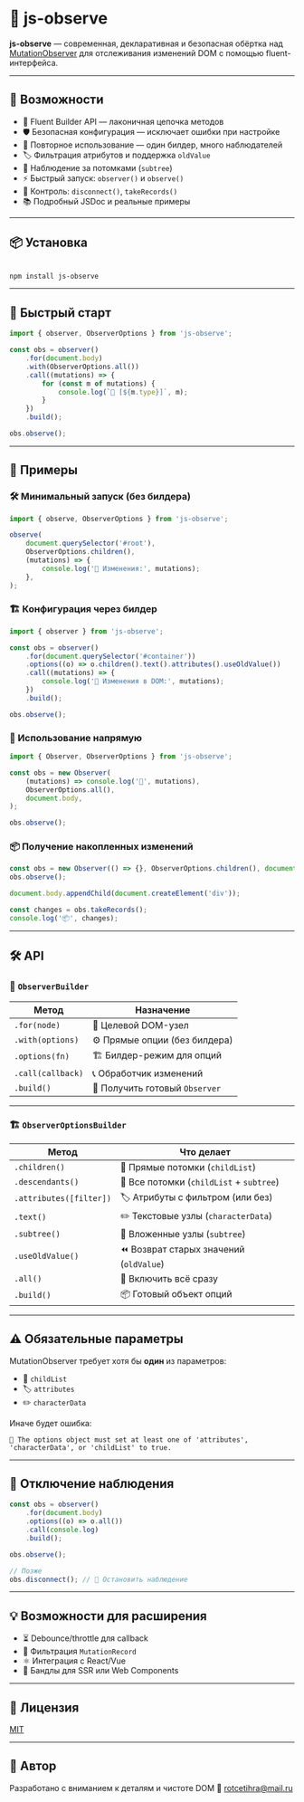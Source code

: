 # 🔭 js-observe

**js-observe** — современная, декларативная и безопасная обёртка над
[MutationObserver](https://developer.mozilla.org/ru/docs/Web/API/MutationObserver)
для отслеживания изменений DOM с помощью fluent-интерфейса.

---

## 🚀 Возможности

-   🧩 Fluent Builder API — лаконичная цепочка методов
-   🛡️ Безопасная конфигурация — исключает ошибки при настройке
-   🔁 Повторное использование — один билдер, много наблюдателей
-   🏷️ Фильтрация атрибутов и поддержка `oldValue`
-   🌳 Наблюдение за потомками (`subtree`)
-   ⚡ Быстрый запуск: `observer()` и `observe()`
-   🛑 Контроль: `disconnect()`, `takeRecords()`
-   📚 Подробный JSDoc и реальные примеры

---

## 📦 Установка

```bash

npm install js-observe

```

---

## 🍰 Быстрый старт

```js
import { observer, ObserverOptions } from 'js-observe';

const obs = observer()
    .for(document.body)
    .with(ObserverOptions.all())
    .call((mutations) => {
        for (const m of mutations) {
            console.log(`🔔 [${m.type}]`, m);
        }
    })
    .build();

obs.observe();
```

---

## 🧩 Примеры

### 🛠️ Минимальный запуск (без билдера)

```js
import { observe, ObserverOptions } from 'js-observe';

observe(
    document.querySelector('#root'),
    ObserverOptions.children(),
    (mutations) => {
        console.log('📝 Изменения:', mutations);
    },
);
```

### 🏗️ Конфигурация через билдер

```js
import { observer } from 'js-observe';

const obs = observer()
    .for(document.querySelector('#container'))
    .options((o) => o.children().text().attributes().useOldValue())
    .call((mutations) => {
        console.log('🧬 Изменения в DOM:', mutations);
    })
    .build();

obs.observe();
```

### 🧠 Использование напрямую

```js
import { Observer, ObserverOptions } from 'js-observe';

const obs = new Observer(
    (mutations) => console.log('🔎', mutations),
    ObserverOptions.all(),
    document.body,
);

obs.observe();
```

### 📦 Получение накопленных изменений

```js
const obs = new Observer(() => {}, ObserverOptions.children(), document.body);
obs.observe();

document.body.appendChild(document.createElement('div'));

const changes = obs.takeRecords();
console.log('📦', changes);
```

---

## 🛠️ API

### 🧩 `ObserverBuilder`

| Метод             | Назначение                     |
| ----------------- | ------------------------------ |
| `.for(node)`      | 🎯 Целевой DOM-узел            |
| `.with(options)`  | ⚙️ Прямые опции (без билдера)  |
| `.options(fn)`    | 🏗️ Билдер-режим для опций      |
| `.call(callback)` | 📞 Обработчик изменений        |
| `.build()`        | 🏁 Получить готовый `Observer` |

---

### 🏗️ `ObserverOptionsBuilder`

| Метод                   | Что делает                               |
| ----------------------- | ---------------------------------------- |
| `.children()`           | 👶 Прямые потомки (`childList`)          |
| `.descendants()`        | 🌳 Все потомки (`childList` + `subtree`) |
| `.attributes([filter])` | 🏷️ Атрибуты с фильтром (или без)         |
| `.text()`               | ✏️ Текстовые узлы (`characterData`)      |
| `.subtree()`            | 🌲 Вложенные узлы (`subtree`)            |
| `.useOldValue()`        | ⏪ Возврат старых значений (`oldValue`)  |
| `.all()`                | 🧿 Включить всё сразу                    |
| `.build()`              | 📦 Готовый объект опций                  |

---

## ⚠️ Обязательные параметры

MutationObserver требует хотя бы **один** из параметров:

-   👶 `childList`
-   🏷️ `attributes`
-   ✏️ `characterData`

Иначе будет ошибка:

```
🚫 The options object must set at least one of 'attributes', 'characterData', or 'childList' to true.
```

---

## 🧼 Отключение наблюдения

```js
const obs = observer()
    .for(document.body)
    .options((o) => o.all())
    .call(console.log)
    .build();

obs.observe();

// Позже
obs.disconnect(); // 🛑 Остановить наблюдение
```

---

## 💡 Возможности для расширения

-   ⏳ Debounce/throttle для callback
-   🧹 Фильтрация `MutationRecord`
-   ⚛️ Интеграция с React/Vue
-   🧱 Бандлы для SSR или Web Components

---

## 📄 Лицензия

[MIT](./LICENSE)

---

## 👤 Автор

Разработано с вниманием к деталям и чистоте DOM 📧
[rotcetihra@mail.ru](mailto:rotcetihra@mail.ru)

